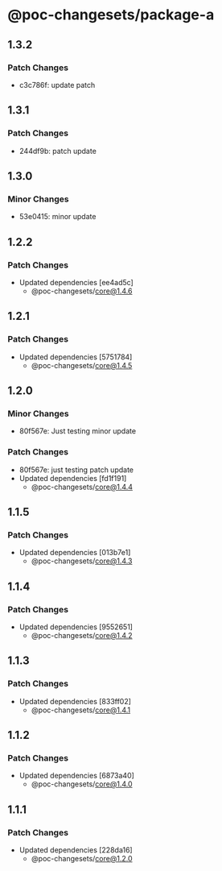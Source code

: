 # @poc-changesets/package-a

## 1.3.2

### Patch Changes

- c3c786f: update patch

## 1.3.1

### Patch Changes

- 244df9b: patch update

## 1.3.0

### Minor Changes

- 53e0415: minor update

## 1.2.2

### Patch Changes

- Updated dependencies [ee4ad5c]
  - @poc-changesets/core@1.4.6

## 1.2.1

### Patch Changes

- Updated dependencies [5751784]
  - @poc-changesets/core@1.4.5

## 1.2.0

### Minor Changes

- 80f567e: Just testing minor update

### Patch Changes

- 80f567e: just testing patch update
- Updated dependencies [fd1f191]
  - @poc-changesets/core@1.4.4

## 1.1.5

### Patch Changes

- Updated dependencies [013b7e1]
  - @poc-changesets/core@1.4.3

## 1.1.4

### Patch Changes

- Updated dependencies [9552651]
  - @poc-changesets/core@1.4.2

## 1.1.3

### Patch Changes

- Updated dependencies [833ff02]
  - @poc-changesets/core@1.4.1

## 1.1.2

### Patch Changes

- Updated dependencies [6873a40]
  - @poc-changesets/core@1.4.0

## 1.1.1

### Patch Changes

- Updated dependencies [228da16]
  - @poc-changesets/core@1.2.0
